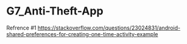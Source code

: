 # G7_Anti-Theft-App


Refrence 
#1
https://stackoverflow.com/questions/23024831/android-shared-preferences-for-creating-one-time-activity-example
